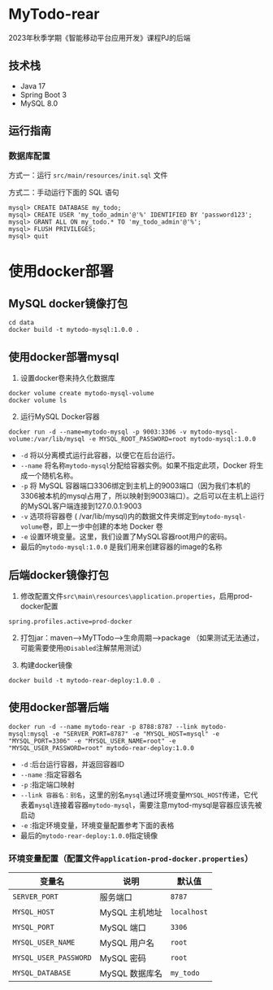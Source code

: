 # MyTodo-rear

2023年秋季学期《智能移动平台应用开发》课程PJ的后端

## 技术栈

- Java 17
- Spring Boot 3
- MySQL 8.0

## 运行指南

### 数据库配置

方式一：运行 `src/main/resources/init.sql` 文件

方式二：手动运行下面的 SQL 语句

```shell
mysql> CREATE DATABASE my_todo;
mysql> CREATE USER 'my_todo_admin'@'%' IDENTIFIED BY 'password123';
mysql> GRANT ALL ON my_todo.* TO 'my_todo_admin'@'%';
mysql> FLUSH PRIVILEGES;
mysql> quit
```

# 使用docker部署

## MySQL docker镜像打包

```Shell
cd data
docker build -t mytodo-mysql:1.0.0 .
```

## 使用docker部署mysql

1. 设置docker卷来持久化数据库

```Shell
docker volume create mytodo-mysql-volume
docker volume ls
```

2. 运行MySQL Docker容器

```Shell
docker run -d --name=mytodo-mysql -p 9003:3306 -v mytodo-mysql-volume:/var/lib/mysql -e MYSQL_ROOT_PASSWORD=root mytodo-mysql:1.0.0
```

- `-d` 将以分离模式运行此容器，以便它在后台运行。
- `--name` 将名称`mytodo-mysql`分配给容器实例。如果不指定此项，Docker 将生成一个随机名称。
- `-p` 将 MySQL 容器端口3306绑定到主机上的9003端口（因为我们本机的3306被本机的mysql占用了，所以映射到9003端口）。之后可以在主机上运行的MySQL客户端连接到127.0.0.1:9003
- `-v` 选项将容器卷 ( /var/lib/mysql)内的数据文件夹绑定到`mytodo-mysql-volume`卷，即上一步中创建的本地 Docker 卷
- `-e` 设置环境变量。这里，我们设置了MySQL容器root用户的密码。
- 最后的`mytodo-mysql:1.0.0` 是我们用来创建容器的image的名称

## 后端docker镜像打包

1. 修改配置文件`src\main\resources\application.properties`，启用prod-docker配置

```properties
spring.profiles.active=prod-docker
```

2. 打包jar：maven-->MyTTodo-->生命周期-->package （如果测试无法通过，可能需要使用`@Disabled`注解禁用测试）

3. 构建docker镜像

```shell
docker build -t mytodo-rear-deploy:1.0.0 .
```

## 使用docker部署后端

```shell
docker run -d --name mytodo-rear -p 8788:8787 --link mytodo-mysql:mysql -e "SERVER_PORT=8787" -e "MYSQL_HOST=mysql" -e "MYSQL_PORT=3306" -e "MYSQL_USER_NAME=root" -e "MYSQL_USER_PASSWORD=root" mytodo-rear-deploy:1.0.0 
```

- `-d` :后台运行容器，并返回容器ID
- `--name` :指定容器名
- `-p` :指定端口映射
- `--link 容器名：别名`，这里的别名`mysql`通过环境变量`MYSQL_HOST`传递，它代表着`mysql`连接着容器`mytodo-mysql`，需要注意mytod-mysql是容器应该先被启动
- `-e` :指定环境变量，环境变量配置参考下面的表格
- 最后的`mytodo-rear-deploy:1.0.0`指定镜像

### 环境变量配置（配置文件`application-prod-docker.properties`）

| 变量名                | 说明           | 默认值      |
| --------------------- | -------------- | ----------- |
| `SERVER_PORT`         | 服务端口       | `8787`      |
| `MYSQL_HOST`          | MySQL 主机地址 | `localhost` |
| `MYSQL_PORT`          | MySQL 端口     | `3306`      |
| `MYSQL_USER_NAME`     | MySQL 用户名   | `root`      |
| `MYSQL_USER_PASSWORD` | MySQL 密码     | `root`      |
| `MYSQL_DATABASE`      | MySQL 数据库名 | `my_todo`   |